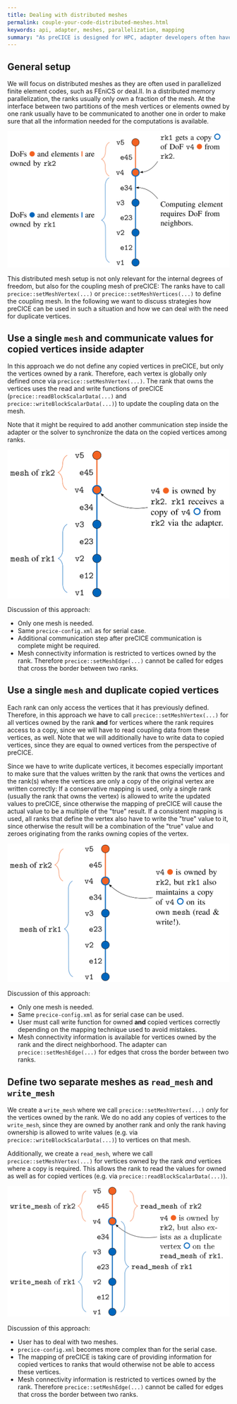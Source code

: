 ```yaml
---
title: Dealing with distributed meshes
permalink: couple-your-code-distributed-meshes.html
keywords: api, adapter, meshes, parallelization, mapping
summary: "As preCICE is designed for HPC, adapter developers often have to deal with distributed meshes. There is no golden bullet how to best handle distributed meshes with preCICE. On this page, we compare different approaches."
---
```


## General setup

We will focus on distributed meshes as they are often used in parallelized finite element codes, such as FEniCS or deal.II. In a distributed memory parallelization, the ranks usually only own a fraction of the mesh. At the interface between two partitions of the mesh vertices or elements owned by one rank usually have to be communicated to another one in order to make sure that all the information needed for the computations is available.

![General Setup of a distributed mesh](images/docs/parallelizationWOCoupling.png)

This distributed mesh setup is not only relevant for the internal degrees of freedom, but also for the coupling mesh of preCICE: The ranks have to call `precice::setMeshVertex(...)` or `precice::setMeshVertices(...)` to define the coupling mesh. In the following we want to discuss strategies how preCICE can be used in such a situation and how we can deal with the need for duplicate vertices.

## Use a single `mesh` and communicate values for copied vertices inside adapter

In this approach we do not define any copied vertices in preCICE, but only the vertices owned by a rank. Therefore, each vertex is globally only defined once via `precice::setMeshVertex(...)`. The rank that owns the vertices uses the read and write functions of preCICE (`precice::readBlockScalarData(...)` and `precice::writeBlockScalarData(...)`) to update the coupling data on the mesh.

Note that it might be required to add another communication step inside the adapter or the solver to synchronize the data on the copied vertices among ranks.

![Use a single mesh](images/docs/parallelizationSingleMesh.png)


Discussion of this approach:

* Only one mesh is needed.
* Same `precice-config.xml` as for serial case.
* Additional communication step after preCICE communication is complete might be required.
* Mesh connectivity information is restricted to vertices owned by the rank. Therefore `precice::setMeshEdge(...)` cannot be called for edges that cross the border between two ranks.

## Use a single `mesh` and duplicate copied vertices

Each rank can only access the vertices that it has previously defined. Therefore, in this approach we have to call `precice::setMeshVertex(...)` for all vertices owned by the rank **and** for vertices where the rank requires access to a copy, since we will have to read coupling data from these vertices, as well. Note that we will additionally have to write data to copied vertices, since they are equal to owned vertices from the perspective of preCICE. 

Since we have to write duplicate vertices, it becomes especially important to make sure that the values written by the rank that owns the vertices and the rank(s) where the vertices are only a copy of the original vertex are written correctly: If a conservative mapping is used, only a single rank (usually the rank that owns the vertex) is allowed to write the updated values to preCICE, since otherwise the mapping of preCICE will cause the actual value to be a multiple of the "true" result. If a consistent mapping is used, all ranks that define the vertex also have to write the "true" value to it, since otherwise the result will be a combination of the "true" value and zeroes originating from the ranks owning copies of the vertex.

![Use a single mesh with duplicate vertices](images/docs/parallelizationSingleMeshDuplicate.png)

Discussion of this approach:

* Only one mesh is needed.
* Same `precice-config.xml` as for serial case can be used.
* User must call write function for owned **and** copied vertices correctly depending on the mapping technique used to avoid mistakes.
* Mesh connectivity information is available for vertices owned by the rank and the direct neighborhood. The adapter can `precice::setMeshEdge(...)` for edges that cross the border between two ranks.

## Define two separate meshes as `read_mesh` and `write_mesh`

We create a `write_mesh` where we call `precice::setMeshVertex(...)` *only* for the vertices owned by the rank. We do no add any copies of vertices to the `write_mesh`, since they are owned by another rank and only the rank having ownership is allowed to write values (e.g. via `precice::writeBlockScalarData(...)`) to vertices on that mesh.

Additionally, we create a `read_mesh`, where we call `precice::setMeshVertex(...)` for vertices owned by the rank *and* vertices where a copy is required. This allows the rank to read the values for owned as well as for copied vertices (e.g. via `precice::readBlockScalarData(...)`).


![Use two meshes and duplicate vertices](images/docs/parallelizationTwoMeshes.png)

Discussion of this approach:

* User has to deal with two meshes.
* `precice-config.xml` becomes more complex than for the serial case.
* The mapping of preCICE is taking care of providing information for copied vertices to ranks that would otherwise not be able to access these vertices.
* Mesh connectivity information is restricted to vertices owned by the rank. Therefore `precice::setMeshEdge(...)` cannot be called for edges that cross the border between two ranks.
